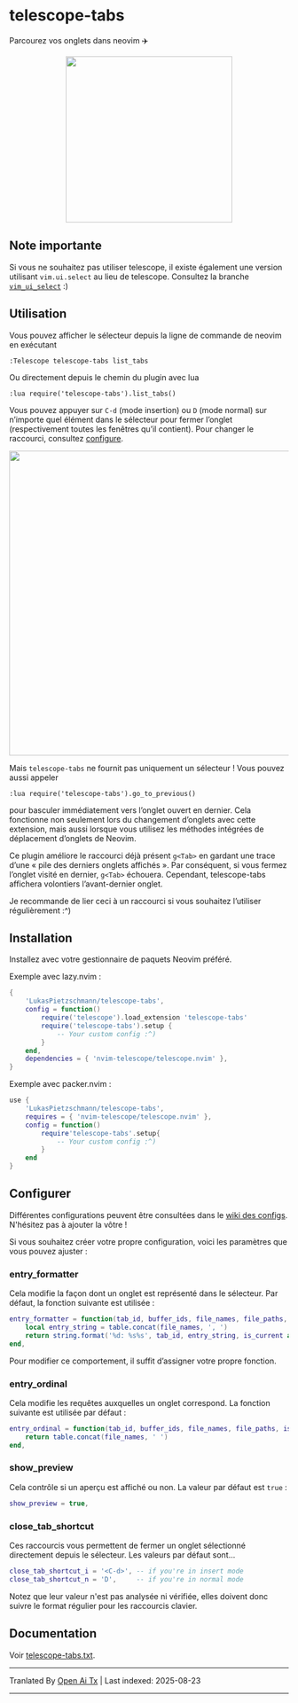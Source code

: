 # telescope-tabs
Parcourez vos onglets dans neovim ✈️

<p align="center">
	<img src="https://github.com/LukasPietzschmann/telescope-tabs/assets/49213919/e749d458-4ffd-4af2-aba9-86d0e3fb4862" width="300px" />
</p>

## Note importante
Si vous ne souhaitez pas utiliser telescope, il existe également une version utilisant `vim.ui.select` au lieu de telescope. Consultez la branche [`vim_ui_select`](https://github.com/LukasPietzschmann/telescope-tabs/tree/vim_ui_select) :)

## Utilisation
Vous pouvez afficher le sélecteur depuis la ligne de commande de neovim en exécutant
```
:Telescope telescope-tabs list_tabs
```
Ou directement depuis le chemin du plugin avec lua

```viml
:lua require('telescope-tabs').list_tabs()
```

Vous pouvez appuyer sur `C-d` (mode insertion) ou `D` (mode normal) sur n’importe quel élément dans le sélecteur pour fermer l’onglet (respectivement toutes les fenêtres qu’il contient). Pour changer le raccourci, consultez [configure](https://github.com/LukasPietzschmann/telescope-tabs#configure).
<p align="center">
	<img src="https://user-images.githubusercontent.com/49213919/216813167-45ca1908-b15f-4904-a441-6420d82dcb16.png" width="550"  />
</p>

Mais `telescope-tabs` ne fournit pas uniquement un sélecteur ! Vous pouvez aussi appeler
```viml
:lua require('telescope-tabs').go_to_previous()
```
pour basculer immédiatement vers l’onglet ouvert en dernier.
Cela fonctionne non seulement lors du changement d’onglets avec cette extension, mais aussi lorsque vous utilisez les méthodes intégrées de déplacement d’onglets de Neovim.

Ce plugin améliore le raccourci déjà présent `g<Tab>` en gardant une trace d’une « pile des derniers onglets affichés ». Par conséquent, si vous fermez l’onglet visité en dernier, `g<Tab>` échouera. Cependant, telescope-tabs affichera volontiers l’avant-dernier onglet.

Je recommande de lier ceci à un raccourci si vous souhaitez l’utiliser régulièrement :^)


## Installation
Installez avec votre gestionnaire de paquets Neovim préféré.

Exemple avec lazy.nvim :
```lua
{
	'LukasPietzschmann/telescope-tabs',
	config = function()
		require('telescope').load_extension 'telescope-tabs'
		require('telescope-tabs').setup {
			-- Your custom config :^)
		}
	end,
	dependencies = { 'nvim-telescope/telescope.nvim' },
}
```

Exemple avec packer.nvim :
```lua
use {
	'LukasPietzschmann/telescope-tabs',
	requires = { 'nvim-telescope/telescope.nvim' },
	config = function()
		require'telescope-tabs'.setup{
			-- Your custom config :^)
		}
	end
}
```
## Configurer
Différentes configurations peuvent être consultées dans le [wiki des configs](https://github.com/LukasPietzschmann/telescope-tabs/wiki/Configs#configs). N'hésitez pas à ajouter la vôtre !

Si vous souhaitez créer votre propre configuration, voici les paramètres que vous pouvez ajuster :

### entry_formatter
Cela modifie la façon dont un onglet est représenté dans le sélecteur. Par défaut, la fonction suivante est utilisée :
```lua
entry_formatter = function(tab_id, buffer_ids, file_names, file_paths, is_current)
	local entry_string = table.concat(file_names, ', ')
	return string.format('%d: %s%s', tab_id, entry_string, is_current and ' <' or '')
end,
```
Pour modifier ce comportement, il suffit d’assigner votre propre fonction.

### entry_ordinal
Cela modifie les requêtes auxquelles un onglet correspond. La fonction suivante est utilisée par défaut :
```lua
entry_ordinal = function(tab_id, buffer_ids, file_names, file_paths, is_current)
	return table.concat(file_names, ' ')
end,
```

### show_preview
Cela contrôle si un aperçu est affiché ou non. La valeur par défaut est `true` :
```lua
show_preview = true,
```

### close_tab_shortcut
Ces raccourcis vous permettent de fermer un onglet sélectionné directement depuis le sélecteur. Les valeurs par défaut sont...
```lua
close_tab_shortcut_i = '<C-d>', -- if you're in insert mode
close_tab_shortcut_n = 'D',     -- if you're in normal mode
```
Notez que leur valeur n'est pas analysée ni vérifiée, elles doivent donc suivre le format régulier pour les raccourcis clavier.

## Documentation
Voir [telescope-tabs.txt](https://github.com/LukasPietzschmann/telescope-tabs/blob/master/doc/telescope-tabs.txt).


---

Tranlated By [Open Ai Tx](https://github.com/OpenAiTx/OpenAiTx) | Last indexed: 2025-08-23

---